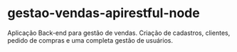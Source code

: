 # gestao-vendas-apirestful-node
 Aplicação Back-end para gestão de vendas. Criação de cadastros, clientes, pedido de compras e uma completa gestão de usuários.
